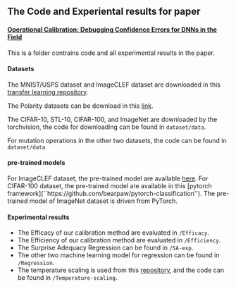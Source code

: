 ## The Code and Experiental results for paper 

#### [Operational Calibration: Debugging Confidence Errors for DNNs in the Field](https://arxiv.org/abs/1910.02352)
This is a folder contrains code and all experimental results in the paper.

#### Datasets
The MNIST/USPS dataset and ImageCLEF dataset are downloaded in this [transfer learning repository](https://github.com/jindongwang/transferlearning).

The Polarity datasets can be download in this [link](http://www.cs.cornell.edu/people/pabo/movie-review-data/).

The CIFAR-10, STL-10, CIFAR-100, and ImageNet are downloaded by the torchvision, the code for downloading can be found in `dataset/data`.

For mutation operations in the other two datasets, the code can be found in `dataset/data`

#### pre-trained models
For ImageCLEF dataset, the pre-trained model are available [here](``https://github.com/jindongwang/transferlearning'').
For CIFAR-100 dataset, the pre-trained model are available in this [pytorch framework](``https://github.com/bearpaw/pytorch-classification'').
The pre-trained model of ImageNet dataset is driven from PyTorch.

#### Experimental results

- The Efficacy of our calibration method are evaluated in `/Efficacy`.
- The Efficiency of our calibration method are evaluated in `/Efficiency`.
- The Surprise Adequacy Regression can be found in `/SA-exp`.
- The other two machine learning model for regression can be found in `/Regression`.
- The temperature scaling is used from this [repository](https://github.com/gpleiss/temperature_scaling), and the code can be found in `/Temperature-scaling`.




